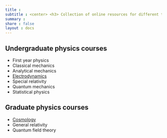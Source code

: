 ```yaml
---
title :
subtitle : <center> <h3> Collection of online resources for different topics, also book reccomendations </h3> </center>
summary : 
share : false
layout : docs
---
```


## Undergraduate physics courses

- First year physics 
- Classical mechanics
- Analytical mechanics
- [Electrodynamics]({{<ref"ug/ed">}})
- Special relativity
- Quantum mechanics
- Statistical physics

## Graduate physics courses

- [Cosmology]({{<ref"grad/cosmology">}})
- General relativity
- Quantum field theory

